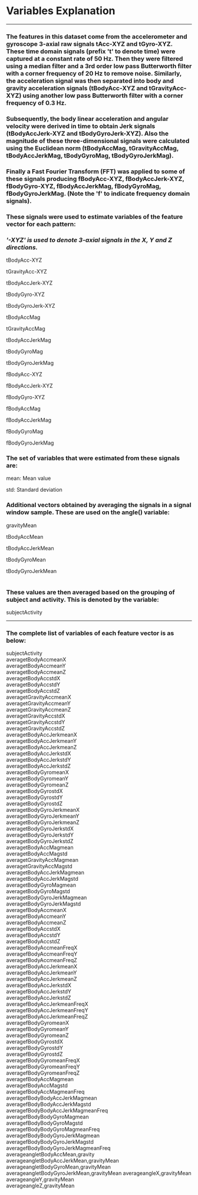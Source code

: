
# Variables Explanation
---

### The features in this dataset come from the accelerometer and gyroscope 3-axial raw signals tAcc-XYZ and tGyro-XYZ. These time domain signals (prefix 't' to denote time) were captured at a constant rate of 50 Hz. Then they were filtered using a median filter and a 3rd order low pass Butterworth filter with a corner frequency of 20 Hz to remove noise. Similarly, the acceleration signal was then separated into body and gravity acceleration signals (tBodyAcc-XYZ and tGravityAcc-XYZ) using another low pass Butterworth filter with a corner frequency of 0.3 Hz. 

### Subsequently, the body linear acceleration and angular velocity were derived in time to obtain Jerk signals (tBodyAccJerk-XYZ and tBodyGyroJerk-XYZ). Also the magnitude of these three-dimensional signals were calculated using the Euclidean norm (tBodyAccMag, tGravityAccMag, tBodyAccJerkMag, tBodyGyroMag, tBodyGyroJerkMag). 

### Finally a Fast Fourier Transform (FFT) was applied to some of these signals producing fBodyAcc-XYZ, fBodyAccJerk-XYZ, fBodyGyro-XYZ, fBodyAccJerkMag, fBodyGyroMag, fBodyGyroJerkMag. (Note the 'f' to indicate frequency domain signals). 

### These signals were used to estimate variables of the feature vector for each pattern:  
### *'-XYZ' is used to denote 3-axial signals in the X, Y and Z directions.*

tBodyAcc-XYZ

tGravityAcc-XYZ

tBodyAccJerk-XYZ

tBodyGyro-XYZ

tBodyGyroJerk-XYZ

tBodyAccMag

tGravityAccMag

tBodyAccJerkMag

tBodyGyroMag

tBodyGyroJerkMag

fBodyAcc-XYZ

fBodyAccJerk-XYZ

fBodyGyro-XYZ

fBodyAccMag

fBodyAccJerkMag

fBodyGyroMag

fBodyGyroJerkMag


### The set of variables that were estimated from these signals are: 

mean: Mean value

std: Standard deviation

### Additional vectors obtained by averaging the signals in a signal window sample. These are used on the angle() variable:

gravityMean

tBodyAccMean

tBodyAccJerkMean

tBodyGyroMean

tBodyGyroJerkMean

#
#


### These values are then averaged based on the grouping of subject and activity. This is denoted by the variable:
subjectActivity


---

### The complete list of variables of each feature vector is as below:


subjectActivity                          
averagetBodyAccmeanX                     
averagetBodyAccmeanY                     
averagetBodyAccmeanZ                     
averagetBodyAccstdX                      
averagetBodyAccstdY                      
averagetBodyAccstdZ                      
averagetGravityAccmeanX                  
averagetGravityAccmeanY                  
averagetGravityAccmeanZ                  
averagetGravityAccstdX                   
averagetGravityAccstdY                   
averagetGravityAccstdZ                   
averagetBodyAccJerkmeanX                 
averagetBodyAccJerkmeanY                 
averagetBodyAccJerkmeanZ                 
averagetBodyAccJerkstdX                  
averagetBodyAccJerkstdY                  
averagetBodyAccJerkstdZ                  
averagetBodyGyromeanX                    
averagetBodyGyromeanY                    
averagetBodyGyromeanZ                    
averagetBodyGyrostdX                     
averagetBodyGyrostdY                     
averagetBodyGyrostdZ                     
averagetBodyGyroJerkmeanX                
averagetBodyGyroJerkmeanY                
averagetBodyGyroJerkmeanZ                
averagetBodyGyroJerkstdX                 
averagetBodyGyroJerkstdY                 
averagetBodyGyroJerkstdZ                 
averagetBodyAccMagmean                   
averagetBodyAccMagstd                    
averagetGravityAccMagmean                
averagetGravityAccMagstd                 
averagetBodyAccJerkMagmean               
averagetBodyAccJerkMagstd                
averagetBodyGyroMagmean                  
averagetBodyGyroMagstd                   
averagetBodyGyroJerkMagmean              
averagetBodyGyroJerkMagstd               
averagefBodyAccmeanX                     
averagefBodyAccmeanY                     
averagefBodyAccmeanZ                     
averagefBodyAccstdX                      
averagefBodyAccstdY                      
averagefBodyAccstdZ                      
averagefBodyAccmeanFreqX                 
averagefBodyAccmeanFreqY                 
averagefBodyAccmeanFreqZ                 
averagefBodyAccJerkmeanX                 
averagefBodyAccJerkmeanY                 
averagefBodyAccJerkmeanZ                 
averagefBodyAccJerkstdX                  
averagefBodyAccJerkstdY                  
averagefBodyAccJerkstdZ                  
averagefBodyAccJerkmeanFreqX             
averagefBodyAccJerkmeanFreqY             
averagefBodyAccJerkmeanFreqZ             
averagefBodyGyromeanX                    
averagefBodyGyromeanY                    
averagefBodyGyromeanZ                    
averagefBodyGyrostdX                     
averagefBodyGyrostdY                     
averagefBodyGyrostdZ                     
averagefBodyGyromeanFreqX                
averagefBodyGyromeanFreqY                
averagefBodyGyromeanFreqZ                
averagefBodyAccMagmean                   
averagefBodyAccMagstd                    
averagefBodyAccMagmeanFreq               
averagefBodyBodyAccJerkMagmean           
averagefBodyBodyAccJerkMagstd            
averagefBodyBodyAccJerkMagmeanFreq       
averagefBodyBodyGyroMagmean              
averagefBodyBodyGyroMagstd               
averagefBodyBodyGyroMagmeanFreq          
averagefBodyBodyGyroJerkMagmean          
averagefBodyBodyGyroJerkMagstd           
averagefBodyBodyGyroJerkMagmeanFreq      
averageangletBodyAccMean,gravity         
averageangletBodyAccJerkMean,gravityMean 
averageangletBodyGyroMean,gravityMean    
averageangletBodyGyroJerkMean,gravityMean
averageangleX,gravityMean                
averageangleY,gravityMean                
averageangleZ,gravityMean 
